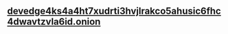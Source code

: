 ## [devedge4ks4a4ht7xudrti3hvjlrakco5ahusic6fhc4dwavtzvla6id.onion](http://devedge4ks4a4ht7xudrti3hvjlrakco5ahusic6fhc4dwavtzvla6id.onion/)

